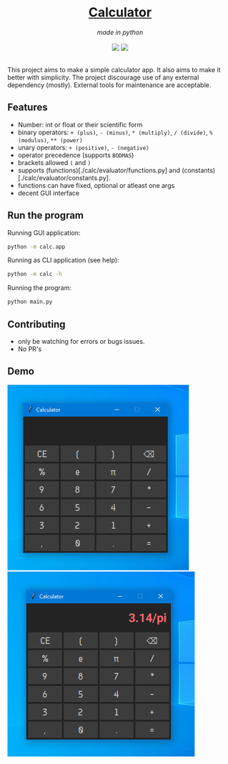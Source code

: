 <div align="center">
    <a href="https://github.com/SparrowSurya/calc">
        <h1>Calculator</h1>
    </a>
    <i>made in python</i>
</div>

<br />
<div align="center">
    <img src="https://img.shields.io/badge/status-WIP-yellow" />
    <img src="https://img.shields.io/badge/tests-Pending-yellow" />
</div>
<br />


This project aims to make a simple calculator app.
It also aims to make it better with simplicity.
The project discourage use of any external dependency (mostly).
External tools for maintenance are acceptable.


## Features
* Number: int or float or their scientific form
* binary operators: `+ (plus)`, `- (minus)`, `* (multiply)`, `/ (divide)`, `% (modulus)`, `** (power)`
* unary operators: `+ (positive)`, `- (negative)`
* operator precedence (supports `BODMAS`)
* brackets allowed `(` and `)`
* supports (functions)[./calc/evaluator/functions.py] and (constants)[./calc/evaluator/constants.py].
* functions can have fixed, optional or atleast one args
* decent GUI interface


## Run the program
Running GUI application:
```sh
python -m calc.app
```

Running as CLI application (see help):
```sh
python -m calc -h
```

Running the program:
```sh
python main.py
```


## Contributing
* only be watching for errors or bugs issues.
* No PR's


## Demo

<div>
    <img src="./demo/demo1.png" />
    <br />
    <img src="./demo/demo2.png" />
</div>
